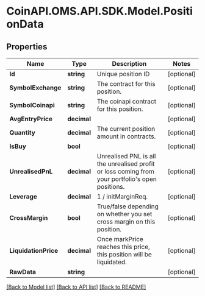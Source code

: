 
# CoinAPI.OMS.API.SDK.Model.PositionData

## Properties

Name | Type | Description | Notes
------------ | ------------- | ------------- | -------------
**Id** | **string** | Unique position ID | [optional] 
**SymbolExchange** | **string** | The contract for this position. | [optional] 
**SymbolCoinapi** | **string** | The coinapi contract for this position. | [optional] 
**AvgEntryPrice** | **decimal** |  | [optional] 
**Quantity** | **decimal** | The current position amount in contracts. | [optional] 
**IsBuy** | **bool** |  | [optional] 
**UnrealisedPnL** | **decimal** | Unrealised PNL is all the unrealised profit or loss coming from your portfolio&#39;s open positions. | [optional] 
**Leverage** | **decimal** | 1 / initMarginReq. | [optional] 
**CrossMargin** | **bool** | True/false depending on whether you set cross margin on this position. | [optional] 
**LiquidationPrice** | **decimal** | Once markPrice reaches this price, this position will be liquidated. | [optional] 
**RawData** | **string** |  | [optional] 

[[Back to Model list]](../README.md#documentation-for-models)
[[Back to API list]](../README.md#documentation-for-api-endpoints)
[[Back to README]](../README.md)


